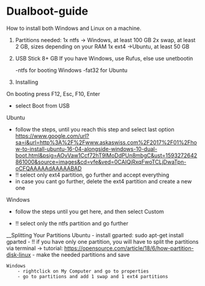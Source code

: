 # Dualboot-guide
How to install both Windows and Linux on a machine.

1. Partitions needed: 
    1x ntfs -> Windows, at least 100 GB
    2x swap, at least 2 GB, sizes depending on your RAM
    1x ext4 ->Ubuntu, at least 50 GB
    
2. USB Stick 8+ GB
If you have Windows, use Rufus, else use unetbootin

   -ntfs for booting Windows
   -fat32 for Ubuntu
   
3. Installing

On booting press F12, Esc, F10, Enter
   - select Boot from USB 

Ubuntu
   - follow the steps, until you reach this step and  select last option
      https://www.google.com/url?sa=i&url=http%3A%2F%2Fwww.askaswiss.com%2F2017%2F01%2Fhow-to-install-ubuntu-16-04-alongside-windows-10-dual-boot.html&psig=AOvVaw1Ccf72hT9lMoDdPUn8mbgC&ust=1593272642861000&source=images&cd=vfe&ved=0CAIQjRxqFwoTCLjDwaTpn-oCFQAAAAAdAAAAABAD
   - !! select only ext4 partition, go further and accept everything
   - in case you cant go further, delete the ext4 partition and create a new one
   
Windows
   - follow the steps until you get here, and then select Custom
   
   - !! select only the ntfs partition and go further


__Splitting Your Partitions
    Ubuntu
        - install gparted: sudo apt-get install gparted
        - !! if you have only one partition, you will have to split the partitions via terminal -> tutorial: https://opensource.com/article/18/6/how-partition-disk-linux
        - make the needed partitions and save
        
    Windows
        - rightclick on My Computer and go to properties
        - go to partitions and add 1 swap and 1 ext4 partitions
